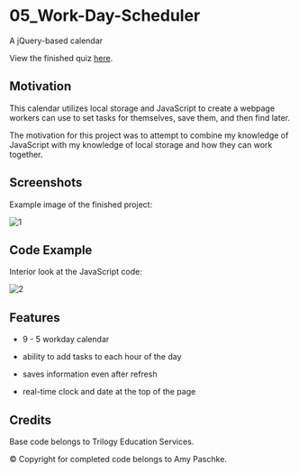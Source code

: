 # 05_Work-Day-Scheduler

A jQuery-based calendar

View the finished quiz [here](https://amypaschke.github.io/05_Work-Day-Scheduler/).

## Motivation

This calendar utilizes local storage and JavaScript to create a webpage workers can use to set tasks for themselves, save them, and then find later.

The motivation for this project was to attempt to combine my knowledge of JavaScript with my knowledge of local storage and how they can work together.

## Screenshots

Example image of the finished project:

![1](https://user-images.githubusercontent.com/70075341/97485292-ec12b500-1927-11eb-81de-2a1ae79deace.JPG)

## Code Example

Interior look at the JavaScript code:

![2](https://user-images.githubusercontent.com/70075341/97485558-4a3f9800-1928-11eb-86c9-f79eebb330b5.JPG)

## Features

- 9 - 5 workday calendar

- ability to add tasks to each hour of the day

- saves information even after refresh

- real-time clock and date at the top of the page

## Credits

Base code belongs to Trilogy Education Services.

&copy; Copyright for completed code belongs to Amy Paschke.
